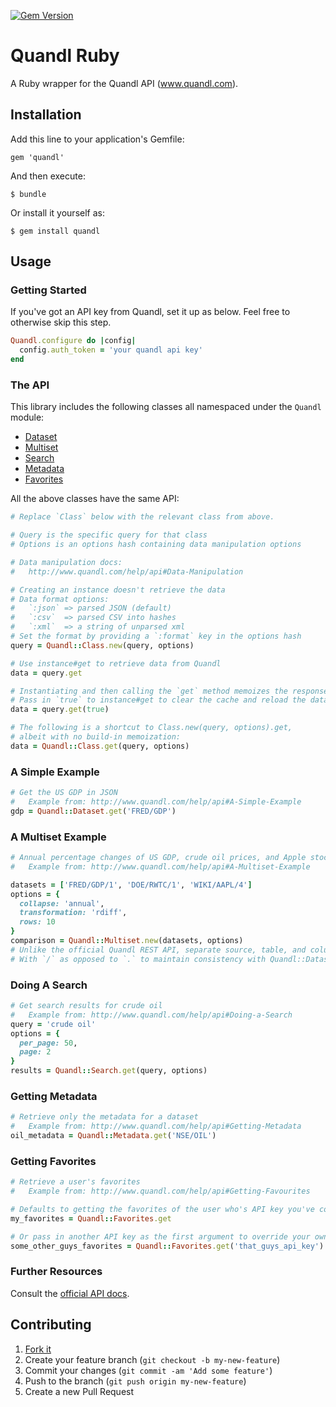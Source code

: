 [![Gem Version](https://badge.fury.io/rb/quandl_ruby.svg)](http://badge.fury.io/rb/quandl_ruby)

# Quandl Ruby

A Ruby wrapper for the Quandl API (www.quandl.com).

## Installation

Add this line to your application's Gemfile:

    gem 'quandl'

And then execute:

    $ bundle

Or install it yourself as:

    $ gem install quandl

## Usage

### Getting Started

If you've got an API key from Quandl, set it up as below. Feel free to otherwise skip this step.

```ruby
Quandl.configure do |config|
  config.auth_token = 'your quandl api key'
end
```

### The API

This library includes the following classes all namespaced under the `Quandl` module:

- [Dataset](http://www.quandl.com/help/api#A-Simple-Example)
- [Multiset](http://www.quandl.com/help/api#Multiple-Datasets)
- [Search](http://www.quandl.com/help/api#Doing-a-Search)
- [Metadata](http://www.quandl.com/help/api#Getting-Metadata)
- [Favorites](http://www.quandl.com/help/api#Getting-Favourites)

All the above classes have the same API:

```ruby
# Replace `Class` below with the relevant class from above.

# Query is the specific query for that class
# Options is an options hash containing data manipulation options

# Data manipulation docs:
#   http://www.quandl.com/help/api#Data-Manipulation

# Creating an instance doesn't retrieve the data
# Data format options:
#   `:json` => parsed JSON (default)
#   `:csv`  => parsed CSV into hashes
#   `:xml`  => a string of unparsed xml
# Set the format by providing a `:format` key in the options hash
query = Quandl::Class.new(query, options)

# Use instance#get to retrieve data from Quandl
data = query.get

# Instantiating and then calling the `get` method memoizes the response
# Pass in `true` to instance#get to clear the cache and reload the data
data = query.get(true)

# The following is a shortcut to Class.new(query, options).get,
# albeit with no build-in memoization:
data = Quandl::Class.get(query, options)
```

### A Simple Example

```ruby
# Get the US GDP in JSON
#   Example from: http://www.quandl.com/help/api#A-Simple-Example
gdp = Quandl::Dataset.get('FRED/GDP')
```

### A Multiset Example
```ruby
# Annual percentage changes of US GDP, crude oil prices, and Apple stock for the last 10 years
#   Example from: http://www.quandl.com/help/api#A-Multiset-Example

datasets = ['FRED/GDP/1', 'DOE/RWTC/1', 'WIKI/AAPL/4']
options = {
  collapse: 'annual',
  transformation: 'rdiff',
  rows: 10
}
comparison = Quandl::Multiset.new(datasets, options)
# Unlike the official Quandl REST API, separate source, table, and column numbers
# With `/` as opposed to `.` to maintain consistency with Quandl::Dataset
```

### Doing A Search

```ruby
# Get search results for crude oil
#   Example from: http://www.quandl.com/help/api#Doing-a-Search
query = 'crude oil'
options = {
  per_page: 50,
  page: 2
}
results = Quandl::Search.get(query, options)
```

### Getting Metadata

```ruby
# Retrieve only the metadata for a dataset
#   Example from: http://www.quandl.com/help/api#Getting-Metadata
oil_metadata = Quandl::Metadata.get('NSE/OIL')
```


### Getting Favorites

```ruby
# Retrieve a user's favorites
#   Example from: http://www.quandl.com/help/api#Getting-Favourites

# Defaults to getting the favorites of the user who's API key you've configured
my_favorites = Quandl::Favorites.get

# Or pass in another API key as the first argument to override your own
some_other_guys_favorites = Quandl::Favorites.get('that_guys_api_key')
```


### Further Resources

Consult the [official API docs](http://www.quandl.com/help/api).


## Contributing

1. [Fork it](https://github.com/knrz/quandl/fork)
2. Create your feature branch (`git checkout -b my-new-feature`)
3. Commit your changes (`git commit -am 'Add some feature'`)
4. Push to the branch (`git push origin my-new-feature`)
5. Create a new Pull Request
